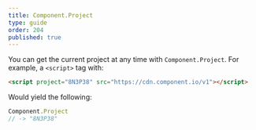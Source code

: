```yaml
---
title: Component.Project
type: guide
order: 204
published: true
---
```


You can get the current project at any time with `Component.Project`. For example, a `<script>` tag with:

```html
<script project="8N3P38" src="https://cdn.component.io/v1"></script>
```

Would yield the following:

```js
Component.Project
// -> "8N3P38"
```
